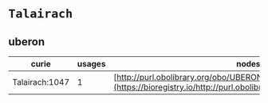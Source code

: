 # `Talairach`
## uberon
| curie          |   usages | nodes                                                                                                                 |
|----------------|----------|-----------------------------------------------------------------------------------------------------------------------|
| Talairach:1047 |        1 | [http://purl.obolibrary.org/obo/UBERON:0035933](https://bioregistry.io/http://purl.obolibrary.org/obo/UBERON:0035933) |
